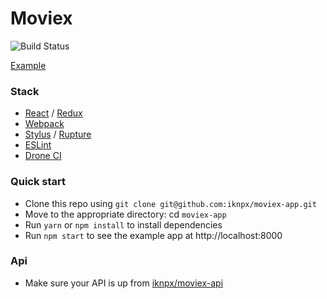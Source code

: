 # Moviex
![Build Status](https://drone.dayler.io/api/badges/iknpx/moviex-app/status.svg)

[Example](https://moviex.dayler.io)

### Stack
* [React](https://reactjs.org) / [Redux](https://redux.js.org)
* [Webpack](https://webpack.js.org)
* [Stylus](http://stylus-lang.com/) / [Rupture](http://jescalan.github.io/rupture)
* [ESLint](https://eslint.org)
* [Drone CI](https://drone.io)

### Quick start
* Clone this repo using `git clone git@github.com:iknpx/moviex-app.git`
* Move to the appropriate directory: cd `moviex-app`
* Run `yarn` or `npm install` to install dependencies
* Run `npm start` to see the example app at http://localhost:8000

### Api
* Make sure your API is up from [iknpx/moviex-api](https://github.com/iknpx/moviex-api)
